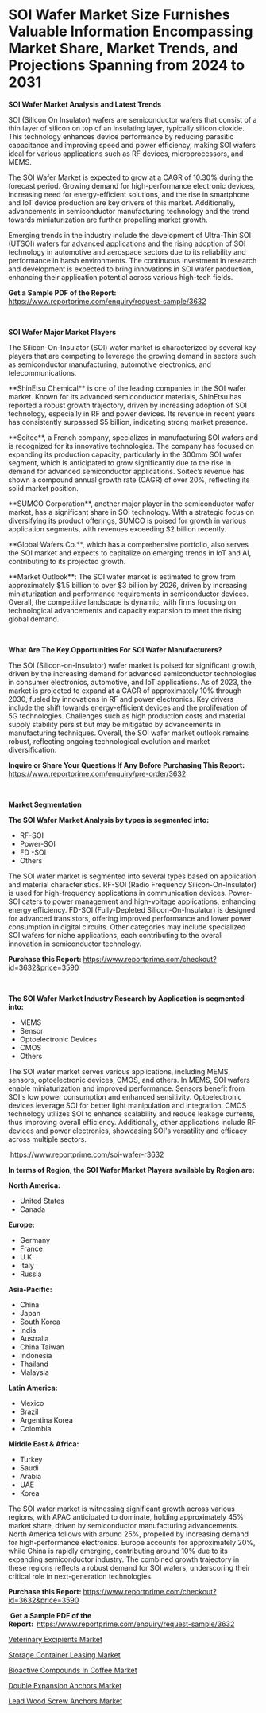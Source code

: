 <p><h1>SOI Wafer Market Size Furnishes Valuable Information Encompassing Market Share, Market Trends, and Projections Spanning from 2024 to 2031</h1></p><p><strong>SOI Wafer Market Analysis and Latest Trends</strong></p>
<p><p>SOI (Silicon On Insulator) wafers are semiconductor wafers that consist of a thin layer of silicon on top of an insulating layer, typically silicon dioxide. This technology enhances device performance by reducing parasitic capacitance and improving speed and power efficiency, making SOI wafers ideal for various applications such as RF devices, microprocessors, and MEMS.</p><p>The SOI Wafer Market is expected to grow at a CAGR of 10.30% during the forecast period. Growing demand for high-performance electronic devices, increasing need for energy-efficient solutions, and the rise in smartphone and IoT device production are key drivers of this market. Additionally, advancements in semiconductor manufacturing technology and the trend towards miniaturization are further propelling market growth.</p><p>Emerging trends in the industry include the development of Ultra-Thin SOI (UTSOI) wafers for advanced applications and the rising adoption of SOI technology in automotive and aerospace sectors due to its reliability and performance in harsh environments. The continuous investment in research and development is expected to bring innovations in SOI wafer production, enhancing their application potential across various high-tech fields.</p></p>
<p><strong>Get a Sample PDF of the Report:&nbsp;</strong> <a href="https://www.reportprime.com/enquiry/request-sample/3632">https://www.reportprime.com/enquiry/request-sample/3632</a></p>
<p>&nbsp;</p>
<p><strong>SOI Wafer Major Market Players</strong></p>
<p><p>The Silicon-On-Insulator (SOI) wafer market is characterized by several key players that are competing to leverage the growing demand in sectors such as semiconductor manufacturing, automotive electronics, and telecommunications. </p><p>**ShinEtsu Chemical** is one of the leading companies in the SOI wafer market. Known for its advanced semiconductor materials, ShinEtsu has reported a robust growth trajectory, driven by increasing adoption of SOI technology, especially in RF and power devices. Its revenue in recent years has consistently surpassed $5 billion, indicating strong market presence.</p><p>**Soitec**, a French company, specializes in manufacturing SOI wafers and is recognized for its innovative technologies. The company has focused on expanding its production capacity, particularly in the 300mm SOI wafer segment, which is anticipated to grow significantly due to the rise in demand for advanced semiconductor applications. Soitec’s revenue has shown a compound annual growth rate (CAGR) of over 20%, reflecting its solid market position.</p><p>**SUMCO Corporation**, another major player in the semiconductor wafer market, has a significant share in SOI technology. With a strategic focus on diversifying its product offerings, SUMCO is poised for growth in various application segments, with revenues exceeding $2 billion recently.</p><p>**Global Wafers Co.**, which has a comprehensive portfolio, also serves the SOI market and expects to capitalize on emerging trends in IoT and AI, contributing to its projected growth. </p><p>**Market Outlook**: The SOI wafer market is estimated to grow from approximately $1.5 billion to over $3 billion by 2026, driven by increasing miniaturization and performance requirements in semiconductor devices. Overall, the competitive landscape is dynamic, with firms focusing on technological advancements and capacity expansion to meet the rising global demand.</p></p>
<p>&nbsp;</p>
<p><strong>What Are The Key Opportunities For SOI Wafer Manufacturers?</strong></p>
<p><p>The SOI (Silicon-on-Insulator) wafer market is poised for significant growth, driven by the increasing demand for advanced semiconductor technologies in consumer electronics, automotive, and IoT applications. As of 2023, the market is projected to expand at a CAGR of approximately 10% through 2030, fueled by innovations in RF and power electronics. Key drivers include the shift towards energy-efficient devices and the proliferation of 5G technologies. Challenges such as high production costs and material supply stability persist but may be mitigated by advancements in manufacturing techniques. Overall, the SOI wafer market outlook remains robust, reflecting ongoing technological evolution and market diversification.</p></p>
<p><strong>Inquire or Share Your Questions If Any Before Purchasing This Report:</strong> <a href="https://www.reportprime.com/enquiry/pre-order/3632">https://www.reportprime.com/enquiry/pre-order/3632</a></p>
<p>&nbsp;</p>
<p><strong>Market Segmentation</strong></p>
<p><strong>The SOI Wafer Market Analysis by types is segmented into:</strong></p>
<p><ul><li>RF-SOI</li><li>Power-SOI</li><li>FD -SOI</li><li>Others</li></ul></p>
<p><p>The SOI wafer market is segmented into several types based on application and material characteristics. RF-SOI (Radio Frequency Silicon-On-Insulator) is used for high-frequency applications in communication devices. Power-SOI caters to power management and high-voltage applications, enhancing energy efficiency. FD-SOI (Fully-Depleted Silicon-On-Insulator) is designed for advanced transistors, offering improved performance and lower power consumption in digital circuits. Other categories may include specialized SOI wafers for niche applications, each contributing to the overall innovation in semiconductor technology.</p></p>
<p><strong>Purchase this Report:&nbsp;</strong><a href="https://www.reportprime.com/checkout?id=3632&price=3590">https://www.reportprime.com/checkout?id=3632&price=3590</a></p>
<p>&nbsp;</p>
<p><strong>The SOI Wafer Market Industry Research by Application is segmented into:</strong></p>
<p><ul><li>MEMS</li><li>Sensor</li><li>Optoelectronic Devices</li><li>CMOS</li><li>Others</li></ul></p>
<p><p>The SOI wafer market serves various applications, including MEMS, sensors, optoelectronic devices, CMOS, and others. In MEMS, SOI wafers enable miniaturization and improved performance. Sensors benefit from SOI's low power consumption and enhanced sensitivity. Optoelectronic devices leverage SOI for better light manipulation and integration. CMOS technology utilizes SOI to enhance scalability and reduce leakage currents, thus improving overall efficiency. Additionally, other applications include RF devices and power electronics, showcasing SOI's versatility and efficacy across multiple sectors.</p></p>
<p><a href="https://www.reportprime.com/soi-wafer-r3632">&nbsp;https://www.reportprime.com/soi-wafer-r3632</a></p>
<p><strong>In terms of Region, the SOI Wafer Market Players available by Region are:</strong></p>
<p>
    <p> <strong> North America: </strong>
        <ul>
            <li>United States</li>
            <li>Canada</li>
        </ul>
        </p> 
    <p> <strong> Europe: </strong>
        <ul>
            <li>Germany</li>
            <li>France</li>
            <li>U.K.</li>
            <li>Italy</li>
            <li>Russia</li>
        </ul>
        </p> 
    <p> <strong> Asia-Pacific: </strong>
        <ul>
            <li>China</li>
            <li>Japan</li>
            <li>South Korea</li>
            <li>India</li>
            <li>Australia</li>
            <li>China Taiwan</li>
            <li>Indonesia</li>
            <li>Thailand</li>
            <li>Malaysia</li>
        </ul>
        </p> 
    <p> <strong> Latin America: </strong>
        <ul>
            <li>Mexico</li>
            <li>Brazil</li>
            <li>Argentina Korea</li>
            <li>Colombia</li>
        </ul>
        </p> 
    <p> <strong> Middle East & Africa: </strong>
        <ul>
            <li>Turkey</li>
            <li>Saudi</li>
            <li>Arabia</li>
            <li>UAE</li>
            <li>Korea</li>
        </ul>
    </p>
    </p>
<p><p>The SOI wafer market is witnessing significant growth across various regions, with APAC anticipated to dominate, holding approximately 45% market share, driven by semiconductor manufacturing advancements. North America follows with around 25%, propelled by increasing demand for high-performance electronics. Europe accounts for approximately 20%, while China is rapidly emerging, contributing around 10% due to its expanding semiconductor industry. The combined growth trajectory in these regions reflects a robust demand for SOI wafers, underscoring their critical role in next-generation technologies.</p></p>
<p><strong>Purchase this Report: </strong><a href="https://www.reportprime.com/checkout?id=3632&price=3590">https://www.reportprime.com/checkout?id=3632&price=3590</a></p>
<p>&nbsp;<strong>Get a Sample PDF of the Report:&nbsp;&nbsp;</strong><a href="https://www.reportprime.com/enquiry/request-sample/3632">https://www.reportprime.com/enquiry/request-sample/3632</a></p>
<p><strong></strong></p>
<p><p><a href="https://issuu.com/reportprime-2/docs/veterinary-excipients-market-size-2_167eecc7d1110c">Veterinary Excipients Market</a></p><p><a href="https://www.linkedin.com/pulse/storage-container-leasing-industry-forecast-market-shifts-fz5xe?trackingId=IOhIYig%2BQSORcECJuCYelA%3D%3D">Storage Container Leasing Market</a></p><p><a href="https://issuu.com/reportprime-2/docs/bioactive-compounds-in-coffee-marke_d3196c49fffb4e">Bioactive Compounds In Coffee Market</a></p><p><a href="https://www.linkedin.com/pulse/double-expansion-anchors-market-global-regional-analysis-xcmle?trackingId=%2Bbj159T4QU2HtdFtisJtkQ%3D%3D">Double Expansion Anchors Market</a></p><p><a href="https://www.linkedin.com/pulse/lead-wood-screw-anchors-market-size-share-growth-analysis-type-application-pdwae?trackingId=TW07hgPvQYWK3x403UQYKw%3D%3D">Lead Wood Screw Anchors Market</a></p></p>